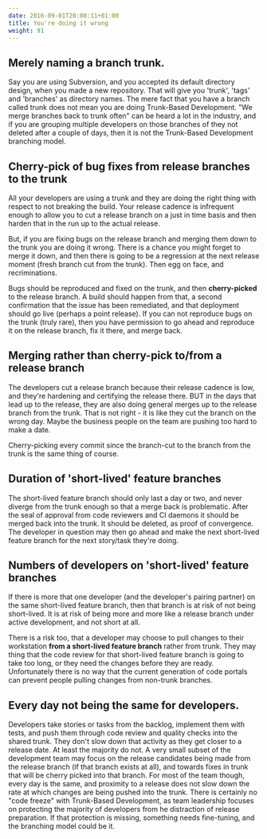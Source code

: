 ```yaml
---
date: 2016-09-01T20:08:11+01:00
title: You're doing it wrong
weight: 91
---
```


## Merely naming a branch trunk.

Say you are using Subversion, and you accepted its default directory design, when you made a new repository. That will
give you 'trunk', 'tags' and 'branches' as directory names. The mere fact that you have a branch called trunk does not
mean you are doing Trunk-Based Development. "We merge branches back to trunk often" can be heard a lot in the industry,
and if you are grouping multiple developers on those branches of they not deleted after a couple of days, then it is 
not the Trunk-Based Development branching model.

## Cherry-pick of bug fixes from release branches to the trunk

All your developers are using a trunk and they are doing the right thing with respect to not breaking the build. Your release 
cadence is infrequent enough to allow you to cut a release branch on a just in time basis and then harden that in the run
up to the actual release. 

But, if you are fixing bugs on the release branch and merging them down to the trunk you are doing 
it wrong. There is a chance you might forget to merge it down, and then there is going to be a regression at the next 
release moment (fresh branch cut from the trunk). Then egg on face, and recriminations.

Bugs should be reproduced and fixed on the trunk, and then **cherry-picked** to the release branch. A build should 
happen from that, a second confirmation that the issue has been remediated, and that deployment should go live (perhaps 
a point release).  If you can not reproduce bugs on the trunk (truly rare), then you have permission to go ahead and 
reproduce it on the release branch, fix it there, and merge back.

## Merging rather than cherry-pick to/from a release branch

The developers cut a release branch because their release cadence is low, and they're hardening and certifying the release
there. BUT in the days that lead up to the release, they are also doing general merges up to the release branch from 
the trunk. That is not right - it is like they cut the branch on the wrong day. Maybe the business people on the team
are pushing too hard to make a date.

Cherry-picking every commit since the branch-cut to the branch from the trunk is the same thing of course.

## Duration of 'short-lived' feature branches

The short-lived feature branch should only last a day or two, and never diverge from the trunk enough so that a 
merge back is problematic. After the seal of approval from code reviewers and CI 
daemons it should be merged back into the trunk. It should be deleted, as proof of convergence.
The developer in question may then go ahead and make the next short-lived feature branch for the next story/task they're doing.

## Numbers of developers on 'short-lived' feature branches

If there is more that one developer (and the developer's pairing partner) on the same short-lived feature branch, 
then that branch is at risk of not being short-lived. It is at risk of being more and more like a release branch 
under active development, and not short at all.

There is a risk too, that a developer may choose to pull changes to their workstation **from a short-lived feature 
branch** rather from trunk. They may thing that the code review for that short-lived feature branch is going to take 
too long, or they need the changes before they are ready. Unfortunately there is no way that the current generation of
code portals can prevent people pulling changes from non-trunk branches.

## Every day not being the same for developers.

Developers take stories or tasks from the backlog, implement them with tests, and push them through code review and quality checks
into the shared trunk. They don't slow down that activity as they get closer to a release date. At least the majority do not. A very
small subset of the development team may focus on the release candidates being made from the release branch (if that 
branch exists at all), and towards fixes in trunk that will be cherry picked into that branch. For most of the team though, 
every day is the same, and proximity to a release does not slow down the rate at which changes are being pushed into the
trunk. There is certainly no "code freeze" with Trunk-Based Development, as team leadership focuses on protecting the 
majority of developers from he distraction of release preparation. If that protection is missing, something needs 
fine-tuning, and the branching model could be it.